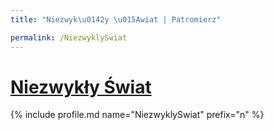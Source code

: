 ```yaml
---
title: "Niezwyk\u0142y \u015Awiat | Patromierz"

permalink: /NiezwyklySwiat
---
```


# [Niezwykły Świat](https://patronite.pl/NiezwyklySwiat)

{% include profile.md name="NiezwyklySwiat" prefix="n" %}
